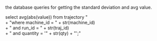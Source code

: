 the database queries for getting the standard deviation and avg value.

select avg(abs(value)) from trajectory "\
                        + "where machine_id = " + str(machine_id)  \
                        + " and run_id = " + str(traj_id) \
                        + " and quantity = '" + str(qty) + "';"